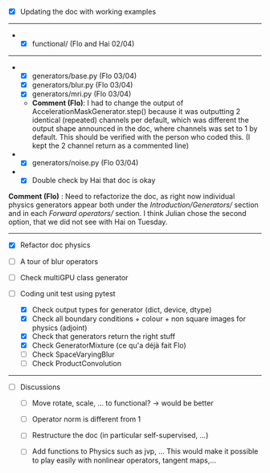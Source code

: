 - [x] Updating the doc with working examples
_ _ _ 
- 
	- [x] functional/ (Flo and Hai 02/04)
_ _ _ 
- 
	- [x] generators/base.py (Flo 03/04)
	- [x] generators/blur.py (Flo 03/04)
	- [x] generators/mri.py (Flo 03/04)
	- **Comment (Flo)**: I had to change the output of AccelerationMaskGenerator.step() because it was outputting 2 identical (repeated) channels per default, which was different the output shape announced in the doc, where channels was set to 1 by default. This should be verified with the person who coded this. (I kept the 2 channel return as a commented line)
- - [x] generators/noise.py (Flo 03/04)

- - [x] Double check by Hai that doc is okay

**Comment (Flo)** : Need to refactorize the doc, as right now individual physics generators appear both under the *Introduction/Generators/* section and in each *Forward operators/* section. I think Julian chose the second option, that we did not see with Hai on Tuesday.

_ _ _ 
- [x] Refactor doc physics
- [ ] A tour of blur operators
- [ ] Check multiGPU class generator

- [ ] Coding unit test using pytest
  - [x] Check output types for generator (dict, device, dtype)
  - [x] Check all boundary conditions + colour + non square images for physics (adjoint)
  - [x] Check that generators return the right stuff
  - [x] Check GeneratorMixture (ce qu'a déjà fait Flo)
  - [ ] Check SpaceVaryingBlur
  - [ ] Check ProductConvolution
_ _ _ 
- [ ] Discussions
  - [ ] Move rotate, scale, ... to functional? -> would be better
  - [ ] Operator norm is different from 1 
  - [ ] Restructure the doc (in particular self-supervised, ...)
  - [ ] Add functions to Physics such as jvp, ... This would make it possible to play easily with nonlinear operators, tangent maps,...

